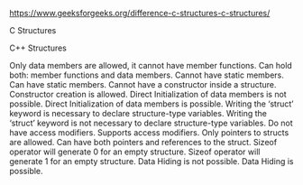 https://www.geeksforgeeks.org/difference-c-structures-c-structures/

C Structures

C++ Structures

Only data members are allowed, it cannot have member functions.	Can hold both: member functions and data members.
Cannot have static members.	Can have static members.
Cannot have a constructor inside a structure.	Constructor creation is allowed.
Direct Initialization of data members is not possible.	Direct Initialization of data members is possible.
Writing the ‘struct’ keyword is necessary to declare structure-type variables.	Writing the ‘struct’ keyword is not necessary to declare structure-type variables.
Do not have access modifiers.	Supports access modifiers.
Only pointers to structs are allowed.	Can have both pointers and references to the struct.
Sizeof operator will generate 0  for an empty structure.	Sizeof operator will generate 1 for an empty structure.
Data Hiding is not possible.	Data Hiding is possible.